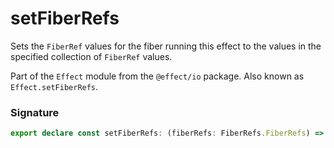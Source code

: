 # setFiberRefs

Sets the `FiberRef` values for the fiber running this effect to the values
in the specified collection of `FiberRef` values.

Part of the `Effect` module from the `@effect/io` package. Also known as `Effect.setFiberRefs`.

### Signature

```typescript
export declare const setFiberRefs: (fiberRefs: FiberRefs.FiberRefs) => Effect<never, never, void>
```
